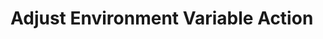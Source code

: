 [title]: # (Adjust Environment Variable)
[tags]: # (actions,*nix)
[priority]: # (2)
# Adjust Environment Variable Action
